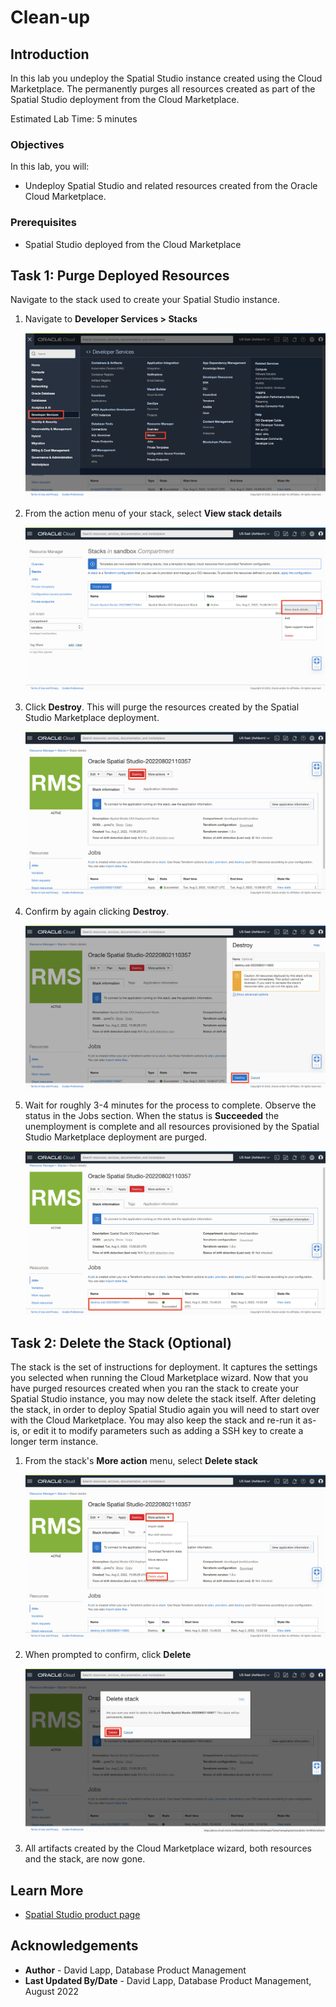# Clean-up

## Introduction

In this lab you undeploy the Spatial Studio instance created using the Cloud Marketplace. The permanently purges all resources created as part of the Spatial Studio deployment from the Cloud Marketplace. 

Estimated Lab Time: 5 minutes

### Objectives

In this lab, you will:
* Undeploy Spatial Studio and related resources created from the Oracle Cloud Marketplace.

### Prerequisites

* Spatial Studio deployed from the Cloud Marketplace

<!-- *This is the "fold" - below items are collapsed by default* -->

## Task 1: Purge Deployed Resources

Navigate to the stack used to create your Spatial Studio instance.

1. Navigate to **Developer Services > Stacks**

   ![Undeploy Studio](images/teardown-01.png)

2. From the action menu of your stack, select **View stack details** 

   ![Undeploy Studio](images/teardown-02.png)

3. Click **Destroy**. This will purge the resources created by the Spatial Studio Marketplace deployment.

   ![Undeploy Studio](images/teardown-03.png)

4. Confirm by again clicking **Destroy**. 

   ![Undeploy Studio](images/teardown-04.png)

5. Wait for roughly 3-4 minutes for the process to complete. Observe the status in the Jobs section. When the status is **Succeeded** the unemployment is complete and all resources provisioned by the Spatial Studio Marketplace deployment are purged.

   ![Undeploy Studio](images/teardown-05.png)

## Task 2: Delete the Stack (Optional)

The stack is the set of instructions for deployment. It captures the settings you selected when running the Cloud Marketplace wizard. Now that you have purged resources created when you ran the stack to create your Spatial Studio instance, you may now delete the stack itself. After deleting the stack, in order to deploy Spatial Studio again you will need to start over with the Cloud Marketplace. You may also keep the stack and re-run it as-is, or edit it to modify parameters such as adding a SSH key to create a longer term instance.

1. From the stack's **More action** menu, select **Delete stack**

   ![Undeploy Studio](images/teardown-06.png)

2. When prompted to confirm, click **Delete**

   ![Undeploy Studio](images/teardown-07.png)

3. All artifacts created by the Cloud Marketplace wizard, both resources and the stack, are now gone.





## Learn More
* [Spatial Studio product page](https://oracle.com/goto/spatial)

## Acknowledgements
* **Author** - David Lapp, Database Product Management
* **Last Updated By/Date** - David Lapp, Database Product Management, August 2022

